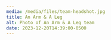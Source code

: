 ```yaml
---
media: /media/files/team-headshot.jpg
title: An Arm & A Leg
alt: Photo of An Arm & A Leg team
date: 2023-12-20T14:39:00-0500
---
```

